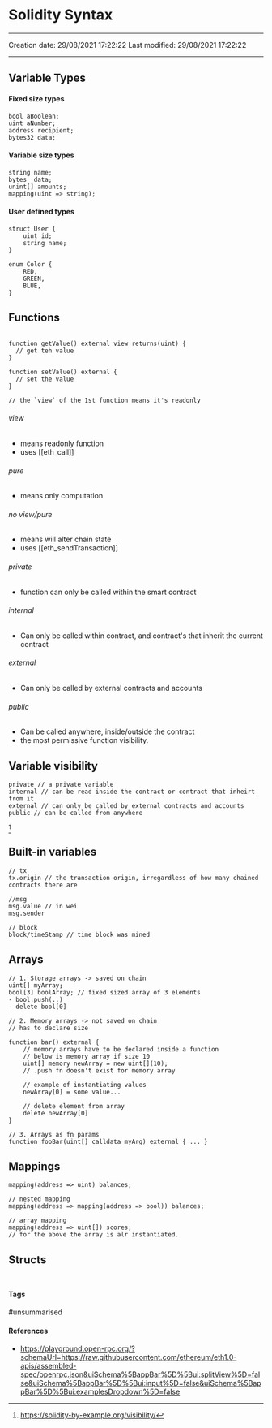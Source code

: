 # Solidity Syntax
---

Creation date: 29/08/2021 17:22:22
Last modified: 29/08/2021 17:22:22

---
## Variable Types 
#### Fixed size types
```solidity
bool aBoolean;
uint aNumber;
address recipient;
bytes32 data;
```

#### Variable size types
```solidity
string name;
bytes _data;
unint[] amounts;
mapping(uint => string);
```

#### User defined types
```solidity
struct User {
	uint id;
	string name;
}

enum Color {
	RED,
	GREEN,
	BLUE,
}
```


## Functions
```Solidity

function getValue() external view returns(uint) {
  // get teh value
}

function setValue() external {
  // set the value
}

// the `view` of the 1st function means it's readonly
```

###### view
- means readonly function
- uses [[eth_call]]
###### pure
- means only computation
###### no view/pure
- means will alter chain state
- uses [[eth_sendTransaction]]
###### private
- function can only be called within the smart contract
###### internal
- Can only be called within contract, and contract's that inherit the current contract
###### external
- Can only be called by external contracts and accounts
###### public
- Can be called anywhere, inside/outside the contract
- the most permissive function visibility.

## Variable visibility
```
private // a private variable
internal // can be read inside the contract or contract that inheirt from it
external // can only be called by external contracts and accounts
public // can be called from anywhere
```
[^1]

## Built-in variables
```solidity
// tx
tx.origin // the transaction origin, irregardless of how many chained contracts there are

//msg
msg.value // in wei
msg.sender

// block
block/timeStamp // time block was mined
```

## Arrays
```solidity
// 1. Storage arrays -> saved on chain
uint[] myArray;
bool[3] boolArray; // fixed sized array of 3 elements
- bool.push(..)
- delete bool[0]

// 2. Memory arrays -> not saved on chain
// has to declare size

function bar() external {
	// memory arrays have to be declared inside a function
	// below is memory array if size 10
	uint[] memory newArray = new uint[](10);
	// .push fn doesn't exist for memory array
	
	// example of instantiating values
	newArray[0] = some value...
	
	// delete element from array
	delete newArray[0]
}

// 3. Arrays as fn params
function fooBar(uint[] calldata myArg) external { ... }
```


## Mappings
```solidity
mapping(address => uint) balances;

// nested mapping
mapping(address => mapping(address => bool)) balances;

// array mapping
mapping(address => uint[]) scores;
// for the above the array is alr instantiated.
```

## Structs
```solidity

```
##
##
#### Tags
#unsummarised 

#### References
- https://playground.open-rpc.org/?schemaUrl=https://raw.githubusercontent.com/ethereum/eth1.0-apis/assembled-spec/openrpc.json&uiSchema%5BappBar%5D%5Bui:splitView%5D=false&uiSchema%5BappBar%5D%5Bui:input%5D=false&uiSchema%5BappBar%5D%5Bui:examplesDropdown%5D=false

[^1]: https://solidity-by-example.org/visibility/
